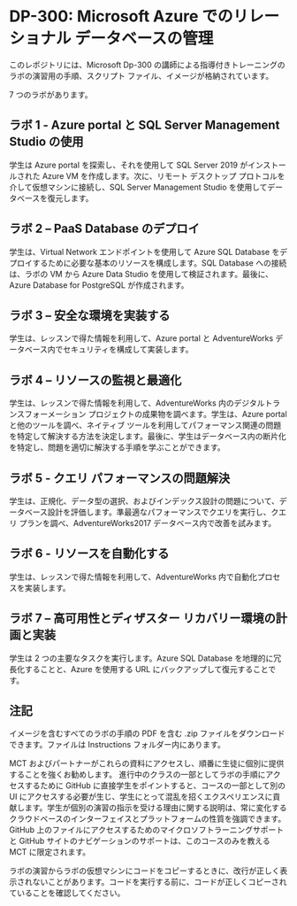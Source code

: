 ﻿# DP-300: Microsoft Azure でのリレーショナル データベースの管理

このレポジトリには、Microsoft Dp-300 の講師による指導付きトレーニングのラボの演習用の手順、スクリプト ファイル、イメージが格納されています。 

7 つのラボがあります。

## ラボ 1 - Azure portal と SQL Server Management Studio の使用

学生は Azure portal を探索し、それを使用して SQL Server 2019 がインストールされた Azure VM を作成します。次に、リモート デスクトップ プロトコルを介して仮想マシンに接続し、SQL Server Management Studio を使用してデータベースを復元します。

## ラボ 2 – PaaS Database のデプロイ

学生は、Virtual Network エンドポイントを使用して Azure SQL Database をデプロイするために必要な基本のリソースを構成します。SQL Database への接続は、ラボの VM から Azure Data Studio を使用して検証されます。最後に、Azure Database for PostgreSQL が作成されます。

## ラボ 3 – 安全な環境を実装する

学生は、レッスンで得た情報を利用して、Azure portal と AdventureWorks データベース内でセキュリティを構成して実装します。

## ラボ 4 – リソースの監視と最適化

学生は、レッスンで得た情報を利用して、AdventureWorks 内のデジタルトランスフォーメーション プロジェクトの成果物を調べます。学生は、Azure portal と他のツールを調べ、ネイティブ ツールを利用してパフォーマンス関連の問題を特定して解決する方法を決定します。最後に、学生はデータベース内の断片化を特定し、問題を適切に解決する手順を学ぶことができます。

## ラボ 5 - クエリ パフォーマンスの問題解決

学生は、正規化、データ型の選択、およびインデックス設計の問題について、データベース設計を評価します。準最適なパフォーマンスでクエリを実行し、クエリ プランを調べ、AdventureWorks2017 データベース内で改善を試みます。

## ラボ 6 - リソースを自動化する

学生は、レッスンで得た情報を利用して、AdventureWorks 内で自動化プロセスを実装します。

## ラボ 7 – 高可用性とディザスター リカバリー環境の計画と実装

学生は 2 つの主要なタスクを実行します。Azure SQL Database を地理的に冗長化することと、Azure を使用する URL にバックアップして復元することです。

## 注記


イメージを含むすべてのラボの手順の PDF を含む .zip ファイルをダウンロードできます。ファイルは Instructions フォルダー内にあります。 

MCT およびパートナーがこれらの資料にアクセスし、順番に生徒に個別に提供することを強くお勧めします。  進行中のクラスの一部としてラボの手順にアクセスするために GitHub に直接学生をポイントすると、コースの一部として別の UI にアクセスする必要が生じ、学生にとって混乱を招くエクスペリエンスに貢献します。学生が個別の演習の指示を受ける理由に関する説明は、常に変化するクラウドベースのインターフェイスとプラットフォームの性質を強調できます。GitHub 上のファイルにアクセスするためのマイクロソフトラーニングサポートと GitHub サイトのナビゲーションのサポートは、このコースのみを教える MCT に限定されます。 

ラボの演習からラボの仮想マシンにコードをコピーするときに、改行が正しく表示されないことがあります。コードを実行する前に、コードが正しくコピーされていることを確認してください。 


